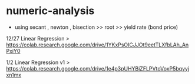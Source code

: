 # numeric-analysis

- using secant , newton , bisection >> root >> yield rate (bond price)

12/27 Linear Regression > https://colab.research.google.com/drive/1YKxPsOICJJOt9eetTLXfbLAh_AnPxiY0

1/2 Linear Regression v1 > https://colab.research.google.com/drive/1e4p3pUHYBiZFLPVtoVoxP5bqvyjxn1mx

